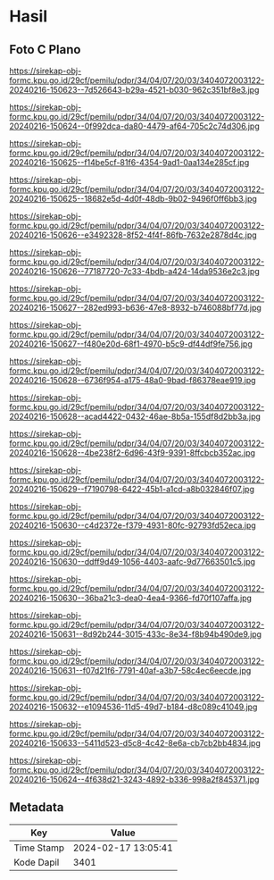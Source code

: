 # Hasil

## Foto C Plano

https://sirekap-obj-formc.kpu.go.id/29cf/pemilu/pdpr/34/04/07/20/03/3404072003122-20240216-150623--7d526643-b29a-4521-b030-962c351bf8e3.jpg

https://sirekap-obj-formc.kpu.go.id/29cf/pemilu/pdpr/34/04/07/20/03/3404072003122-20240216-150624--0f992dca-da80-4479-af64-705c2c74d306.jpg

https://sirekap-obj-formc.kpu.go.id/29cf/pemilu/pdpr/34/04/07/20/03/3404072003122-20240216-150625--f14be5cf-81f6-4354-9ad1-0aa134e285cf.jpg

https://sirekap-obj-formc.kpu.go.id/29cf/pemilu/pdpr/34/04/07/20/03/3404072003122-20240216-150625--18682e5d-4d0f-48db-9b02-9496f0ff6bb3.jpg

https://sirekap-obj-formc.kpu.go.id/29cf/pemilu/pdpr/34/04/07/20/03/3404072003122-20240216-150626--e3492328-8f52-4f4f-86fb-7632e2878d4c.jpg

https://sirekap-obj-formc.kpu.go.id/29cf/pemilu/pdpr/34/04/07/20/03/3404072003122-20240216-150626--77187720-7c33-4bdb-a424-14da9536e2c3.jpg

https://sirekap-obj-formc.kpu.go.id/29cf/pemilu/pdpr/34/04/07/20/03/3404072003122-20240216-150627--282ed993-b636-47e8-8932-b746088bf77d.jpg

https://sirekap-obj-formc.kpu.go.id/29cf/pemilu/pdpr/34/04/07/20/03/3404072003122-20240216-150627--f480e20d-68f1-4970-b5c9-df44df9fe756.jpg

https://sirekap-obj-formc.kpu.go.id/29cf/pemilu/pdpr/34/04/07/20/03/3404072003122-20240216-150628--6736f954-a175-48a0-9bad-f86378eae919.jpg

https://sirekap-obj-formc.kpu.go.id/29cf/pemilu/pdpr/34/04/07/20/03/3404072003122-20240216-150628--acad4422-0432-46ae-8b5a-155df8d2bb3a.jpg

https://sirekap-obj-formc.kpu.go.id/29cf/pemilu/pdpr/34/04/07/20/03/3404072003122-20240216-150628--4be238f2-6d96-43f9-9391-8ffcbcb352ac.jpg

https://sirekap-obj-formc.kpu.go.id/29cf/pemilu/pdpr/34/04/07/20/03/3404072003122-20240216-150629--f7190798-6422-45b1-a1cd-a8b032846f07.jpg

https://sirekap-obj-formc.kpu.go.id/29cf/pemilu/pdpr/34/04/07/20/03/3404072003122-20240216-150630--c4d2372e-f379-4931-80fc-92793fd52eca.jpg

https://sirekap-obj-formc.kpu.go.id/29cf/pemilu/pdpr/34/04/07/20/03/3404072003122-20240216-150630--ddff9d49-1056-4403-aafc-9d77663501c5.jpg

https://sirekap-obj-formc.kpu.go.id/29cf/pemilu/pdpr/34/04/07/20/03/3404072003122-20240216-150630--36ba21c3-dea0-4ea4-9366-fd70f107affa.jpg

https://sirekap-obj-formc.kpu.go.id/29cf/pemilu/pdpr/34/04/07/20/03/3404072003122-20240216-150631--8d92b244-3015-433c-8e34-f8b94b490de9.jpg

https://sirekap-obj-formc.kpu.go.id/29cf/pemilu/pdpr/34/04/07/20/03/3404072003122-20240216-150631--f07d21f6-7791-40af-a3b7-58c4ec6eecde.jpg

https://sirekap-obj-formc.kpu.go.id/29cf/pemilu/pdpr/34/04/07/20/03/3404072003122-20240216-150632--e1094536-11d5-49d7-b184-d8c089c41049.jpg

https://sirekap-obj-formc.kpu.go.id/29cf/pemilu/pdpr/34/04/07/20/03/3404072003122-20240216-150633--5411d523-d5c8-4c42-8e6a-cb7cb2bb4834.jpg

https://sirekap-obj-formc.kpu.go.id/29cf/pemilu/pdpr/34/04/07/20/03/3404072003122-20240216-150624--4f638d21-3243-4892-b336-998a2f845371.jpg


## Metadata

| Key        | Value               |
| ---------- | ------------------- |
| Time Stamp | 2024-02-17 13:05:41 |
| Kode Dapil | 3401                |



